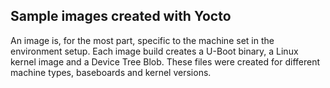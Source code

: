 ## Sample images created with Yocto

An image is, for the most part, specific to the machine set in the environment setup. Each image build creates a U-Boot binary, a Linux kernel image and a Device Tree Blob. These files were created for different machine types, baseboards and kernel versions.

